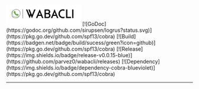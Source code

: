 <img alt="" src="https://github.com/parvez0/wabacli/raw/main/assets/whatsapp_logo.png" width="40%"/>
[![GoDoc](https://godoc.org/github.com/sirupsen/logrus?status.svg)](https://pkg.go.dev/github.com/spf13/cobra) [![Build](https://badgen.net/badge/build/sucess/green?icon=github)](https://pkg.go.dev/github.com/spf13/cobra) [![Release](https://img.shields.io/badge/release-v0.0.15-blue)](https://github.com/parvez0/wabacli/releases) [![Dependency](https://img.shields.io/badge/dependency-cobra-blueviolet)](https://pkg.go.dev/github.com/spf13/cobra)
<hr/>